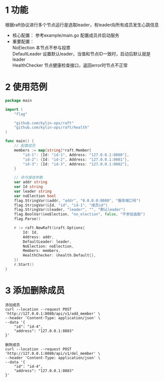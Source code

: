 # 1 功能
根据raft协议进行多个节点运行是选取leader，有leader向所有成员发生心跳信息

- 核心配置： 参考example/main.go 配置成员并启动服务
- 重要配置：<br />
    NoElection       本节点不参与投票 <br />
	DefaultLeader    设置默认leader，当值和节点ID一致时，启动后默认就是leader<br />
	HealthChecker    节点健康检查接口，返回error时节点不正常<br />

# 2 使用范例
```go
package main

import (
	"flag"

	"github.com/kylin-ops/raft"
	"github.com/kylin-ops/raft/health"
)

func main() {
	// 配置成员
	members := map[string]*raft.Member{
		"id-1": {Id: "id-1", Address: "127.0.0.1:8080"},
		"id-2": {Id: "id-2", Address: "127.0.0.1:8081"},
		"id-3": {Id: "id-3", Address: "127.0.0.1:8082"},
	}

	// 命令接收参数
	var addr string
	var Id string
	var leader string
	var noElection bool
	flag.StringVar(&addr, "addr", "0.0.0.0:8080", "服务端口号")
	flag.StringVar(&Id, "id", "id-1", "成员id")
	flag.StringVar(&leader, "leader", "", "默认leader")
	flag.BoolVar(&noElection, "no_election", false, "不参加选取")
	flag.Parse()

	r := raft.NewRaft(&raft.Options{
		Id: Id,
		Address: addr,
		DefaultLeader: leader,
		NoElection: noElection,
		Members: members,
		HealthChecker: &health.Default{},
	})
	r.Start()
}
```

# 3 添加删除成员
```
添加成员
curl --location --request POST 'http://127.0.0.1:8080/api/v1/add_member' \
--header 'Content-Type: application/json' \
--data '{
    "id": "id-4",
    "address": "127.0.0.1:8083"
}'

删除成员
curl --location --request POST 'http://127.0.0.1:8080/api/v1/del_member' \
--header 'Content-Type: application/json' \
--data '{
    "id": "id-4",
    "address": "127.0.0.1:8083"
}'
```